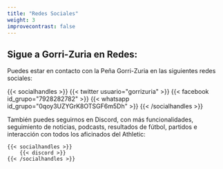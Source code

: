 ```yaml
---
title: "Redes Sociales"
weight: 3
improvecontrast: false
---
```


## Sigue a Gorri-Zuria en Redes&colon;

Puedes estar en contacto con la Peña Gorri-Zuria en las siguientes redes sociales:

{{< socialhandles >}}
    {{< twitter usuario="gorrizuria" >}}
    {{< facebook id_grupo="7928282782" >}}
    {{< whatsapp id_grupo="0qoy3UZYGrK8OTSGF6m5Dh" >}}
    <!-- {{< telegram ig_grupo="xxxx" >}} -->
{{< /socialhandles >}}

También puedes seguirnos en Discord, con más funcionalidades, seguimiento de noticias, podcasts, resultados de fútbol, partidos e interacción con todos los aficinados del Athletic:

    {{< socialhandles >}}
        {{< discord >}}
    {{< /socialhandles >}}
